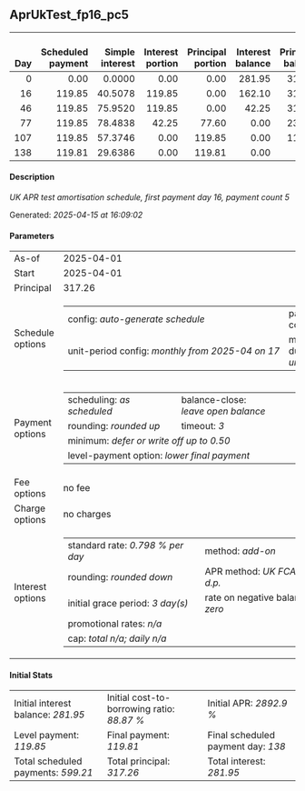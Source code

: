 <h2>AprUkTest_fp16_pc5</h2><table><thead style="vertical-align: bottom;"><th style="text-align: right;">Day</th><th style="text-align: right;">Scheduled payment</th><th style="text-align: right;">Simple interest</th><th style="text-align: right;">Interest portion</th><th style="text-align: right;">Principal portion</th><th style="text-align: right;">Interest balance</th><th style="text-align: right;">Principal balance</th><th style="text-align: right;">Total simple interest</th><th style="text-align: right;">Total interest</th><th style="text-align: right;">Total principal</th></thead><tr style="text-align: right;"><td class="ci00">0</td><td class="ci01" style="white-space: nowrap;">0.00</td><td class="ci02">0.0000</td><td class="ci03">0.00</td><td class="ci04">0.00</td><td class="ci05">281.95</td><td class="ci06">317.26</td><td class="ci07">0.0000</td><td class="ci08">0.00</td><td class="ci09">0.00</td></tr><tr style="text-align: right;"><td class="ci00">16</td><td class="ci01" style="white-space: nowrap;">119.85</td><td class="ci02">40.5078</td><td class="ci03">119.85</td><td class="ci04">0.00</td><td class="ci05">162.10</td><td class="ci06">317.26</td><td class="ci07">40.5078</td><td class="ci08">119.85</td><td class="ci09">0.00</td></tr><tr style="text-align: right;"><td class="ci00">46</td><td class="ci01" style="white-space: nowrap;">119.85</td><td class="ci02">75.9520</td><td class="ci03">119.85</td><td class="ci04">0.00</td><td class="ci05">42.25</td><td class="ci06">317.26</td><td class="ci07">116.4598</td><td class="ci08">239.70</td><td class="ci09">0.00</td></tr><tr style="text-align: right;"><td class="ci00">77</td><td class="ci01" style="white-space: nowrap;">119.85</td><td class="ci02">78.4838</td><td class="ci03">42.25</td><td class="ci04">77.60</td><td class="ci05">0.00</td><td class="ci06">239.66</td><td class="ci07">194.9436</td><td class="ci08">281.95</td><td class="ci09">77.60</td></tr><tr style="text-align: right;"><td class="ci00">107</td><td class="ci01" style="white-space: nowrap;">119.85</td><td class="ci02">57.3746</td><td class="ci03">0.00</td><td class="ci04">119.85</td><td class="ci05">0.00</td><td class="ci06">119.81</td><td class="ci07">252.3182</td><td class="ci08">281.95</td><td class="ci09">197.45</td></tr><tr style="text-align: right;"><td class="ci00">138</td><td class="ci01" style="white-space: nowrap;">119.81</td><td class="ci02">29.6386</td><td class="ci03">0.00</td><td class="ci04">119.81</td><td class="ci05">0.00</td><td class="ci06">0.00</td><td class="ci07">281.9568</td><td class="ci08">281.95</td><td class="ci09">317.26</td></tr></table><p><h4>Description</h4><i>UK APR test amortisation schedule, first payment day 16, payment count 5</i></p><p>Generated: <i>2025-04-15 at 16:09:02</i></p><h4>Parameters</h4><table><tr><td>As-of</td><td>2025-04-01</td></tr><tr><td>Start</td><td>2025-04-01</td></tr><tr><td>Principal</td><td>317.26</td></tr><tr><td>Schedule options</td><td><table><tr><td>config: <i>auto-generate schedule</i></td><td>payment count: <i>5</i></td></tr><tr><td style="white-space: nowrap;">unit-period config: <i>monthly from 2025-04 on 17</i></td><td>max duration: <i>unlimited</i></td></tr></table></td></tr><tr><td>Payment options</td><td><table><tr><td>scheduling: <i>as scheduled</i></td><td>balance-close: <i>leave&nbsp;open&nbsp;balance</i></td></tr><tr><td>rounding: <i>rounded up</i></td><td>timeout: <i>3</i></td></tr><tr><td colspan='2'>minimum: <i>defer&nbsp;or&nbsp;write&nbsp;off&nbsp;up&nbsp;to&nbsp;0.50</i></td></tr><tr><td colspan='2'>level-payment option: <i>lower&nbsp;final&nbsp;payment</i></td></tr></table></td></tr><tr><td>Fee options</td><td>no fee</td></tr><tr><td>Charge options</td><td>no charges</td></tr><tr><td>Interest options</td><td><table><tr><td>standard rate: <i>0.798 % per day</i></td><td>method: <i>add-on</i></td></tr><tr><td>rounding: <i>rounded down</i></td><td>APR method: <i>UK FCA to 1 d.p.</i></td></tr><tr><td>initial grace period: <i>3 day(s)</i></td><td>rate on negative balance: <i>zero</i></td></tr><tr><td colspan="2">promotional rates: <i><i>n/a</i></i></td></tr><tr><td colspan="2">cap: <i>total <i>n/a</i>; daily <i>n/a</i></td></tr></table></td></tr></table><h4>Initial Stats</h4><table><tr><td>Initial interest balance: <i>281.95</i></td><td>Initial cost-to-borrowing ratio: <i>88.87 %</i></td><td>Initial APR: <i>2892.9 %</i></td></tr><tr><td>Level payment: <i>119.85</i></td><td>Final payment: <i>119.81</i></td><td>Final scheduled payment day: <i>138</i></td></tr><tr><td>Total scheduled payments: <i>599.21</i></td><td>Total principal: <i>317.26</i></td><td>Total interest: <i>281.95</i></td></tr></table>